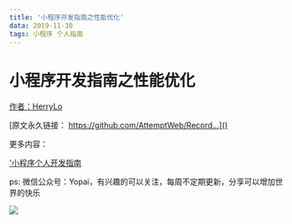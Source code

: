 ```yaml
---
title: '小程序开发指南之性能优化'
data: 2019-11-30
tags: 小程序 个人指南
---
```

# 小程序开发指南之性能优化

[作者：HerryLo](https://github.com/HerryLo)

[原文永久链接： https://github.com/AttemptWeb/Record...]()



更多内容：

['小程序个人开发指南](https://didiheng.com/front/2019-07-22.html)

ps: 微信公众号：Yopai，有兴趣的可以关注，每周不定期更新，分享可以增加世界的快乐

![](/webChat1.png)